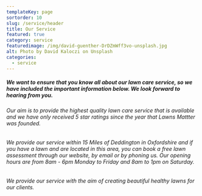 ```yaml
---
templateKey: page
sortorder: 10
slug: /service/header
title: Our Service
featured: true
category: service
featuredimage: /img/david-guenther-DrDZmWff3vo-unsplash.jpg
alt: Photo by David Kaloczi on Unsplash
categories:
  - service
---
```

##### We want to ensure that you know all about our lawn care service, so we have included the important information below. We look forward to hearing from you. #####

######  Our aim is to provide the highest quality lawn care service that is available and we have only received 5 star ratings since the year that Lawns Mattter was founded. ######

###### We provide our service within 15 Miles of Deddington in Oxfordshire and if you have a lawn and are located in this area, you can book a free lawn assessment through our website, by email or by phoning us. Our opening hours are from 8am - 6pm Monday to Friday and 8am to 1pm on Saturday.  ######

###### We provide our service with the aim of creating beautiful healthy lawns for our clients. ######